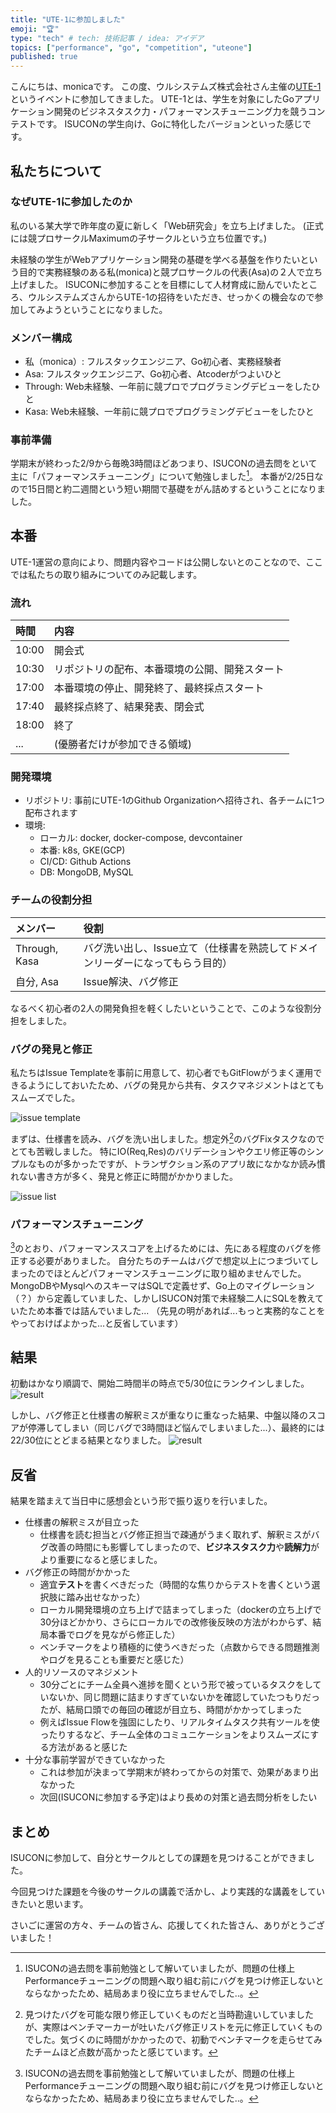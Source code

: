 ```yaml
---
title: "UTE-1に参加しました"
emoji: "🏆"
type: "tech" # tech: 技術記事 / idea: アイデア
topics: ["performance", "go", "competition", "uteone"]
published: true
---
```


こんにちは、monicaです。
この度、ウルシステムズ株式会社さん主催の[UTE-1](https://uteone.jp/)というイベントに参加してきました。
UTE-1とは、学生を対象にしたGoアプリケーション開発のビジネスタスク力・パフォーマンスチューニング力を競うコンテストです。
ISUCONの学生向け、Goに特化したバージョンといった感じです。

## 私たちについて

### なぜUTE-1に参加したのか

私のいる某大学で昨年度の夏に新しく「Web研究会」を立ち上げました。
(正式には競プロサークルMaximumの子サークルという立ち位置です。)

未経験の学生がWebアプリケーション開発の基礎を学べる基盤を作りたいという目的で実務経験のある私(monica)と競プロサークルの代表(Asa)の２人で立ち上げました。
ISUCONに参加することを目標にして人材育成に励んでいたところ、ウルシステムズさんからUTE-1の招待をいただき、せっかくの機会なので参加してみようということになりました。

### メンバー構成

- 私（monica）: フルスタックエンジニア、Go初心者、実務経験者
- Asa: フルスタックエンジニア、Go初心者、Atcoderがつよいひと
- Through: Web未経験、一年前に競プロでプログラミングデビューをしたひと
- Kasa: Web未経験、一年前に競プロでプログラミングデビューをしたひと

### 事前準備

学期末が終わった2/9から毎晩3時間ほどあつまり、ISUCONの過去問をといて主に「パフォーマンスチューニング」について勉強しました[^1]。
本番が2/25日なので15日間と約二週間という短い期間で基礎をがん詰めするということになりました。

## 本番

UTE-1運営の意向により、問題内容やコードは公開しないとのことなので、ここでは私たちの取り組みについてのみ記載します。

### 流れ

|時間|内容|
|:--|:--|
|10:00|開会式|
|10:30|リポジトリの配布、本番環境の公開、開発スタート|
|17:00|本番環境の停止、開発終了、最終採点スタート|
|17:40|最終採点終了、結果発表、閉会式|
|18:00|終了|
|...|(優勝者だけが参加できる領域)|

### 開発環境

- リポジトリ: 事前にUTE-1のGithub Organizationへ招待され、各チームに1つ配布されます
- 環境:
  - ローカル: docker, docker-compose, devcontainer
  - 本番: k8s, GKE(GCP)
  - CI/CD: Github Actions
  - DB: MongoDB, MySQL

### チームの役割分担

|メンバー|役割|
|:--|:--|
|Through, Kasa| バグ洗い出し、Issue立て（仕様書を熟読してドメインリーダーになってもらう目的）|
|自分, Asa| Issue解決、バグ修正|

なるべく初心者の2人の開発負担を軽くしたいということで、このような役割分担をしました。

### バグの発見と修正

私たちはIssue Templateを事前に用意して、初心者でもGitFlowがうまく運用できるようにしておいたため、バグの発見から共有、タスクマネジメントはとてもスムーズでした。

![issue template](/images/117a84653f69a7/issue_template.png)

まずは、仕様書を読み、バグを洗い出しました。想定外[^2]のバグFixタスクなのでとても苦戦しました。
特にIO(Req,Res)のバリデーションやクエリ修正等のシンプルなものが多かったですが、トランザクション系のアプリ故になかなか読み慣れない書き方が多く、発見と修正に時間がかかりました。

![issue list](/images/117a84653f69a7/issue_list.png)

### パフォーマンスチューニング

[^1]のとおり、パフォーマンススコアを上げるためには、先にある程度のバグを修正する必要がありました。
自分たちのチームはバグで想定以上につまづいてしまったのでほとんどパフォーマンスチューニングに取り組めませんでした。
MongoDBやMysqlへのスキーマはSQLで定義せず、Go上のマイグレーション（？）から定義していました、しかしISUCON対策で未経験二人にSQLを教えていたため本番では詰んでいました...
（先見の明があれば...もっと実務的なことをやっておけばよかった...と反省しています）

## 結果

初動はかなり順調で、開始二時間半の時点で5/30位にランクインしました。
![result](/images/117a84653f69a7/result_max.png)

しかし、バグ修正と仕様書の解釈ミスが重なりに重なった結果、中盤以降のスコアが停滞してしまい（同じバグで3時間ほど悩んでしまいました...）、最終的には22/30位にとどまる結果となりました。
![result](/images/117a84653f69a7/result_final.png)

## 反省

結果を踏まえて当日中に感想会という形で振り返りを行いました。

- 仕様書の解釈ミスが目立った
  - 仕様書を読む担当とバグ修正担当で疎通がうまく取れず、解釈ミスがバグ改善の時間にも影響してしまったので、**ビジネスタスク力**や**読解力**がより重要になると感じました。
- バグ修正の時間がかかった
  - 適宜**テスト**を書くべきだった（時間的な焦りからテストを書くという選択肢に踏み出せなかった）
  - ローカル開発環境の立ち上げで詰まってしまった（dockerの立ち上げで30分ほどかかり、さらにローカルでの改修後反映の方法がわからず、結局本番でログを見ながら修正した）
  - ベンチマークをより積極的に使うべきだった（点数からできる問題推測やログを見ることも重要だと感じた）
- 人的リソースのマネジメント
  - 30分ごとにチーム全員へ進捗を聞くという形で被っているタスクをしていないか、同じ問題に詰まりすぎていないかを確認していたつもりだったが、結局口頭での毎回の確認が目立ち、時間がかかってしまった
  - 例えばIssue Flowを強固にしたり、リアルタイムタスク共有ツールを使ったりするなど、チーム全体のコミュニケーションをよりスムーズにする方法があると感じた
- 十分な事前学習ができていなかった
  - これは参加が決まって学期末が終わってからの対策で、効果があまり出なかった
  - 次回(ISUCONに参加する予定)はより長めの対策と過去問分析をしたい

## まとめ

ISUCONに参加して、自分とサークルとしての課題を見つけることができました。

今回見つけた課題を今後のサークルの講義で活かし、より実践的な講義をしていきたいと思います。

さいごに運営の方々、チームの皆さん、応援してくれた皆さん、ありがとうございました！

[^1]: ISUCONの過去問を事前勉強として解いていましたが、問題の仕様上Performanceチューニングの問題へ取り組む前にバグを見つけ修正しないとならなかったため、結局あまり役に立ちませんでした..。
[^2]: 見つけたバグを可能な限り修正していくものだと当時勘違いしていましたが、実際はベンチマーカーが吐いたバグ修正リストを元に修正していくものでした。気づくのに時間がかかったので、初動でベンチマークを走らせてみたチームほど点数が高かったと感じています。
